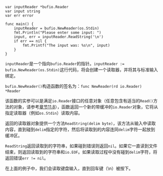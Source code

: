 ```
var inputReader *bufio.Reader
var input string
var err error

func main() {
    inputReader = bufio.NewReader(os.Stdin)
    fmt.Println("Please enter some input: ")
    input, err = inputReader.ReadString('\n')
    if err == nil {
        fmt.Printf("The input was: %s\n", input)
    }
}
```

`inputReader`是一个指向`bufio.Reader`的指针。`inputReader := bufio.NewReader(os.Stdin)`这行代码，将会创建一个读取器，并将其与标准输入绑定。

`bufio.NewReader()`构造函数的签名为：`func NewReader(rd io.Reader) *Reader`

该函数的实参可以是满足`io.Reader`接口的任意对象（任意包含有适当的`Read()`方法的对象，请参考[章节11.8](https://github.com/Unknwon/the-way-to-go_ZH_CN/blob/master/eBook/11.8.md)），函数返回一个新的带缓冲的`io.Reader`对象，它将从指定读取器（例如`os.Stdin`）读取内容。

返回的读取器对象提供一个方法`ReadString(delim byte)`，该方法从输入中读取内容，直到碰到`delim`指定的字符，然后将读取到的内容连同`delim`字符一起放到缓冲区。

`ReadString`返回读取到的字符串，如果碰到错误则返回`nil`。如果它一直读到文件结束，则返回读取到的字符串和`io.EOF`。如果读取过程中没有碰到`delim`字符，将返回错误`err != nil`。

在上面的例子中，我们会读取键盘输入，直到回车键（\n）被按下。



